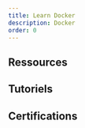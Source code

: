 ```yaml
---
title: Learn Docker
description: Docker
order: 0
---
```


## Ressources
    
## Tutoriels
    
## Certifications

